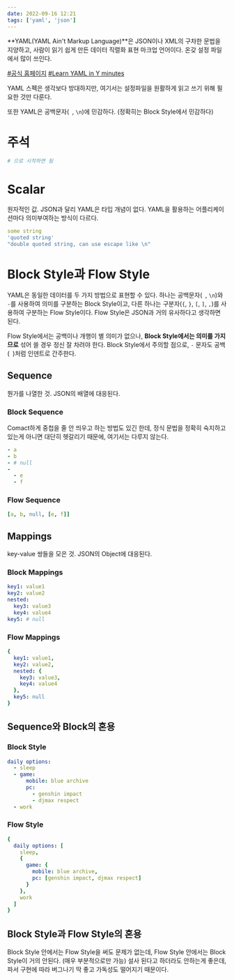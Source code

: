 ```yaml
---
date: 2022-09-16 12:21
tags: ['yaml', 'json']
---
```


**YAML(YAML Ain't Markup Language)**은 JSON이나 XML의 구차한 문법을 지양하고, 사람이 읽기 쉽게 만든 데이터 직렬화 표현 마크업 언어이다. 온갖 설정 파일에서 많이 쓰인다.

[#공식 홈페이지](https://yaml.org/)
[#Learn YAML in Y minutes](https://learnxinyminutes.com/docs/yaml)

YAML 스펙은 생각보다 방대하지만, 여기서는 설정파일을 원활하게 읽고 쓰기 위해 필요한 것만 다룬다. 

또한 YAML은 공백문자(` `, `\n`)에 민감하다. (정확히는 Block Style에서 민감하다)

# 주석

```yaml
# 으로 시작하면 됨
```

# Scalar

원자적인 값. JSON과 달리 YAML은 타입 개념이 없다. YAML을 활용하는 어플리케이션마다 의미부여하는 방식이 다르다.

```yaml
some string
'quoted string'
"double quoted string, can use escape like \n"
```

# Block Style과 Flow Style

YAML은 동일한 데이터를 두 가지 방법으로 표현할 수 있다. 하나는 공백문자(` `, `\n`)와 `-`를 사용하여 의미를 구분하는 Block Style이고, 다른 하나는 구분자(`{`, `}`, `[`, `]`, `,`)를 사용하여 구분하는 Flow Style이다. Flow Style은 JSON과 거의 유사하다고 생각하면 된다.

Flow Style에서는 공백이나 개행이 별 의미가 없으나, **Block Style에서는 의미를 가지므로** 섞어 쓸 경우 정신 잘 차려야 한다. Block Style에서 주의할 점으로, `-` 문자도 공백(` `)처럼 인덴트로 간주한다.

## Sequence 

뭔가를 나열한 것. JSON의 배열에 대응된다.

### Block Sequence

Comact하게 중첩을 줄 안 띄우고 하는 방법도 있긴 한데, 정식 문법을 정확히 숙지하고 있는게 아니면 대단히 헷갈리기 때문에, 여기서는 다루지 않는다.

```yaml
- a
- b
- # null
-
  - e
  - f
```

### Flow Sequence

```yaml
[a, b, null, [e, f]]
```

## Mappings

key-value 쌍들을 모은 것. JSON의 Object에 대응된다.

### Block Mappings

```yaml
key1: value1
key2: value2
nested:
  key3: value3
  key4: value4
key5: # null
```

### Flow Mappings

```yaml
{
  key1: value1,
  key2: value2,
  nested: {
    key3: value3,
    key4: value4
  },
  key5: null
}
```

## Sequence와 Block의 혼용

### Block Style

```yaml
daily options:
  - sleep
  - game:
      mobile: blue archive
      pc:
        - genshin impact
        - djmax respect
  - work
```

### Flow Style

```yaml
{
  daily options: [
    sleep,
    {
      game: {
        mobile: blue archive,
        pc: [genshin impact, djmax respect]
      }
    },
    work
  ]
}
```

## Block Style과 Flow Style의 혼용

Block Style 안에서는 Flow Style을 써도 문제가 없는데, Flow Style 안에서는 Block Style이 거의 안된다. (매우 부분적으로만 가능) 설사 된다고 하더라도 안하는게 좋은데, 파서 구현에 따라 버그나기 딱 좋고 가독성도 떨어지기 때문이다.